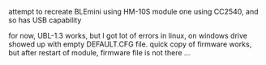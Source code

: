 attempt to recreate BLEmini using HM-10S module one using CC2540, and so has USB capability

for now, UBL-1.3 works, but I got lot of errors in linux, on windows drive showed up with empty DEFAULT.CFG file. quick copy of firmware works, but after restart of module, firmware file is not there ...
